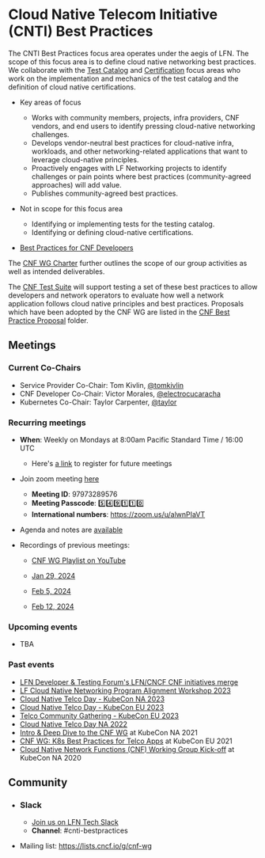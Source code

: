 # Cloud Native Telecom Initiative (CNTI) Best Practices

The CNTI Best Practices focus area operates under the aegis of LFN. The scope of this focus area is to define cloud native networking best practices. We collaborate with the [Test Catalog](https://wiki.lfnetworking.org/x/HgAxBw) and [Certification](https://wiki.lfnetworking.org/display/LN/3+-+Certification) focus areas who work on the implementation and mechanics of the test catalog and the definition of cloud native certifications. 

- Key areas of focus
  - Works with community members, projects, infra providers, CNF vendors, and end users to identify pressing cloud-native networking challenges.
  - Develops vendor-neutral best practices for cloud-native infra, workloads, and other networking-related applications that want to leverage cloud-native principles.
  - Proactively engages with LF Networking projects to identify challenges or pain points where best practices (community-agreed approaches) will add value.
  - Publishes community-agreed best practices.


- Not in scope for this focus area

  - Identifying or implementing tests for the testing catalog.
  - Identifying or defining cloud-native certifications.

* [Best Practices for CNF Developers](doc/best_cnf_dev.md)

The [CNF WG Charter](charter.md) further outlines the scope of our group activities as well as intended deliverables.

The [CNF Test Suite](https://github.com/cncf/cnf-testsuite) will support testing a set of these best practices to allow developers and network operators to evaluate how well a network application follows cloud native principles and best practices. Proposals which have been adopted by the CNF WG are listed in the [CNF Best Practice Proposal](doc/cbpps/) folder.

## Meetings

### Current Co-Chairs

* Service Provider Co-Chair: Tom Kivlin, [@tomkivlin](https://github.com/tomkivlin)
* CNF Developer Co-Chair: Victor Morales, [@electrocucaracha](https://github.com/electrocucaracha)
* Kubernetes Co-Chair: Taylor Carpenter, [@taylor](https://github.com/taylor)

### Recurring meetings

* **When**: Weekly on Mondays at 8:00am Pacific Standard Time / 16:00 UTC
  * Here's [a link](https://zoom-lfx.platform.linuxfoundation.org/meeting/97973289576?password=167cfd8c-c026-4bac-8b4b-031be869659d) to register for future meetings
* Join zoom meeting [here](https://join.slack.com/t/lfntech/shared_invite/zt-2cfymedlz-358~927JZBYfVJRMA7P9jg)
  * **Meeting ID**: 97973289576
  * **Meeting Passcode**: :five::four::nine::one::one::zero:
  * **International numbers**: https://zoom.us/u/alwnPIaVT
  
* Agenda and notes are [available](https://docs.google.com/document/d/1YFimQftjkTUsxNGTsKdakvP7cJtJgCTqViH2kwJOrsc/edit)
* Recordings of previous meetings: 

   * [CNF WG Playlist on YouTube](https://youtube.com/playlist?list=PLj6h78yzYM2PyMYvw5wiH01hthFb0qrOn)

   * [Jan 29, 2024](https://zoom.us/rec/play/Ps4s9hR4Nktk33S6L-hMCcIuBUON2K_UxZKYDdErDZLtT_wuI77XBnKpmRI1soVgdUo_HArPfkGQHXK8.aHMYV-3lgaD_uMBk?canPlayFromShare=true&from=share_recording_detail&continueMode=true&componentName=rec-play&originRequestUrl=https%3A%2F%2Fzoom.us%2Frec%2Fshare%2F44Z7-aYAG5QCvH2w719qKv45L8x4ln9S6GsEs_WSh1U12tZEwAF_Ydab7R5VV_g-.TzWMrZCS_hEQ4Kk4)
   
   
   - [Feb 5, 2024](https://zoom.us/rec/play/LF0uCZTgnbglWXPnrlw06-oWgmQ7qpXKh1PGRrpzOa3Te7OMUVGG8WI0jauLcz_OpM5M-Jzpi05qTbku.Exc5o4eQLFpdnPtv?canPlayFromShare=true&from=share_recording_detail&continueMode=true&componentName=rec-play&originRequestUrl=https%3A%2F%2Fzoom.us%2Frec%2Fshare%2FXIdbBRkBBz_X-qIry8AOM63DuhGgJ4BNR4_YTM5N5pV5ZIXheIdtqvBWf2SKeaF6.CNzv8_J5AyjxjWi2)
   
   - [Feb 12, 2024](https://zoom.us/rec/play/YOazZV2bq6qtgK0yP_cujGjfFzxMBlp2PUhVnnj1KhlzmhEJK2zvXTNtpiGtbA_eHaVFgNnV5HItnWMH.C2iLtHxkmiO7epad?canPlayFromShare=true&from=share_recording_detail&continueMode=true&componentName=rec-play&originRequestUrl=https%3A%2F%2Fzoom.us%2Frec%2Fshare%2F-4H-b8CthLkItEQ48ms-mREVHAD-PwtiloYPVjBHz262odsSrmafbtRp9UYZWYdH.EHyHF7owi_D7idrs)


### Upcoming events

* TBA

### Past events

* [LFN Developer & Testing Forum's LFN/CNCF CNF initiatives merge](https://wiki.lfnetworking.org/pages/viewpage.action?pageId=113213504)
* [LF Cloud Native Networking Program Alignment Workshop 2023](https://github.com/cncf/cnf-wg/blob/main/events/LF-Cloud-Native-Networking-Program-Alignment-Workshop.md#lf-cloud-native-networking-program-alignment-workshop-2023)
* [Cloud Native Telco Day - KubeCon NA 2023](https://events.linuxfoundation.org/kubecon-cloudnativecon-north-america/co-located-events/cloud-native-telco-day/)
* [Cloud Native Telco Day - KubeCon EU 2023](https://events.linuxfoundation.org/kubecon-cloudnativecon-europe/co-located-events/cloud-native-telco-day/)
* [Telco Community Gathering - KubeCon EU 2023](https://github.com/cncf/cnf-wg/blob/main/events/telco-community-gathering-kubecon-eu-20230418.md)
* [Cloud Native Telco Day NA 2022](https://events.linuxfoundation.org/cloud-native-telco-day-north-america/program/schedule/)
* [Intro & Deep Dive to the CNF WG](https://sched.co/lV9e) at KubeCon NA 2021
* [CNF WG: K8s Best Practices for Telco Apps](https://sched.co/iE74) at KubeCon EU 2021
* [Cloud Native Network Functions (CNF) Working Group Kick-off](https://sched.co/fRkx) at KubeCon NA 2020

## Community

* ### Slack

  - [Join us on LFN Tech Slack](https://join.slack.com/t/lfntech/shared_invite/zt-2cfymedlz-358~927JZBYfVJRMA7P9jg)
  - **Channel**: #cnti-bestpractices
* Mailing list: <https://lists.cncf.io/g/cnf-wg>
